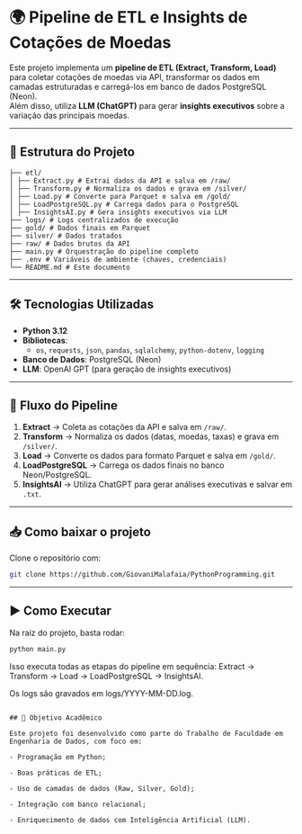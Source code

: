 # 🌍 Pipeline de ETL e Insights de Cotações de Moedas

Este projeto implementa um **pipeline de ETL (Extract, Transform, Load)** para coletar cotações de moedas via API, transformar os dados em camadas estruturadas e carregá-los em banco de dados PostgreSQL (Neon).  
Além disso, utiliza **LLM (ChatGPT)** para gerar **insights executivos** sobre a variação das principais moedas.

---

## 🚀 Estrutura do Projeto
```text
├── etl/
│ ├── Extract.py # Extrai dados da API e salva em /raw/
│ ├── Transform.py # Normaliza os dados e grava em /silver/
│ ├── Load.py # Converte para Parquet e salva em /gold/
│ ├── LoadPostgreSQL.py # Carrega dados para o PostgreSQL
│ ├── InsightsAI.py # Gera insights executivos via LLM
├── logs/ # Logs centralizados de execução
├── gold/ # Dados finais em Parquet
├── silver/ # Dados tratados
├── raw/ # Dados brutos da API
├── main.py # Orquestração do pipeline completo
├── .env # Variáveis de ambiente (chaves, credenciais)
└── README.md # Este documento
```
---

## 🛠️ Tecnologias Utilizadas

- **Python 3.12**
- **Bibliotecas**:  
  -  `os`, `requests`, `json`, `pandas`, `sqlalchemy`, `python-dotenv`, `logging`  
- **Banco de Dados**: PostgreSQL (Neon)  
- **LLM**: OpenAI GPT (para geração de insights executivos)  

---

## 🔄 Fluxo do Pipeline

1. **Extract** → Coleta as cotações da API e salva em `/raw/`.  
2. **Transform** → Normaliza os dados (datas, moedas, taxas) e grava em `/silver/`.  
3. **Load** → Converte os dados para formato Parquet e salva em `/gold/`.  
4. **LoadPostgreSQL** → Carrega os dados finais no banco Neon/PostgreSQL.  
5. **InsightsAI** → Utiliza ChatGPT para gerar análises executivas e salvar em `.txt`.  

---

## 📥 Como baixar o projeto

Clone o repositório com:

```bash
git clone https://github.com/GiovaniMalafaia/PythonProgramming.git
```
---

## ▶️ Como Executar

Na raiz do projeto, basta rodar:

```bash
python main.py
```

Isso executa todas as etapas do pipeline em sequência: Extract → Transform → Load → LoadPostgreSQL → InsightsAI.

Os logs são gravados em logs/YYYY-MM-DD.log.
```

## 📌 Objetivo Acadêmico

Este projeto foi desenvolvido como parte do Trabalho de Faculdade em Engenharia de Dados, com foco em:

- Programação em Python;

- Boas práticas de ETL;

- Uso de camadas de dados (Raw, Silver, Gold);

- Integração com banco relacional;

- Enriquecimento de dados com Inteligência Artificial (LLM).